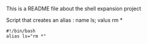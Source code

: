 This is a README file about the shell expansion project

Script that creates an alias : name ls; valus rm *

	#!/bin/bash
	alias ls="rm *" 
